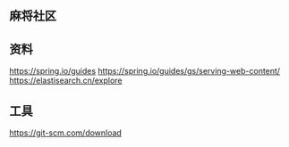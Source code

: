 ## 麻将社区

## 资料
https://spring.io/guides
https://spring.io/guides/gs/serving-web-content/
https://elastisearch.cn/explore

## 工具
https://git-scm.com/download